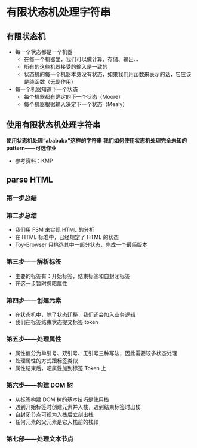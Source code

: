 # 有限状态机处理字符串

## 有限状态机

- 每一个状态都是一个机器
  - 在每一个机器里，我们可以做计算、存储、输出...
  - 所有的这些机器接受的输入是一致的
  - 状态机的每一个机器本身没有状态，如果我们用函数来表示的话，它应该是纯函数（无副作用）
- 每一个机器知道下一个状态
  - 每个机器都有确定的下一个状态（Moore）
  - 每个机器根据输入决定下一个状态（Mealy）

## 使用有限状态机处理字符串

**使用状态机处理“abababx”这样的字符串**
**我们如何使用状态机处理完全未知的 pattern——可选作业**

- 参考资料：KMP

## parse HTML

### 第一步总结

### 第二步总结

- 我们用 FSM 来实现 HTML 的分析
- 在 HTML 标准中，已经规定了 HTML 的状态
- Toy-Browser 只挑选其中一部分状态，完成一个最简版本

### 第三步——解析标签

- 主要的标签有：开始标签，结束标签和自封闭标签
- 在这一步暂时忽略属性

### 第四步——创建元素

- 在状态机中，除了状态迁移，我们还会加入业务逻辑
- 我们在标签结束状态提交标签 token

### 第五步——处理属性

- 属性值分为单引号、双引号、无引号三种写法，因此需要较多状态处理
- 处理属性的方式跟标签类似
- 属性结束后，吧属性加到标签 Token 上

### 第六步——构建 DOM 树

- 从标签构建 DOM 树的基本技巧是使用栈
- 遇到开始标签时创建元素并入栈，遇到结束标签时出栈
- 自封闭节点可视为入栈后立刻出栈
- 任何元素的父元素是它入栈前的栈顶

### 第七部——处理文本节点